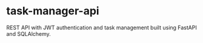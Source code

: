 # task-manager-api
REST API with JWT authentication and task management built using FastAPI and SQLAlchemy.
